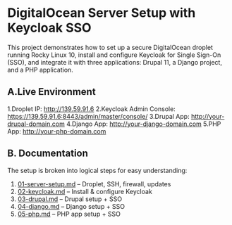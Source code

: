 # DigitalOcean Server Setup with Keycloak SSO
This project demonstrates how to set up a secure DigitalOcean droplet running Rocky Linux 10, install and configure Keycloak for Single Sign-On (SSO), and integrate it with three applications: Drupal 11, a Django project, and a PHP application.
 ## A.Live Environment
 
   1.Droplet IP: http://139.59.91.6
   2.Keycloak Admin Console: https://139.59.91.6:8443/admin/master/console/
   3.Drupal App: http://your-drupal-domain.com
   4.Django App: http://your-django-domain.com
   5.PHP App: http://your-php-domain.com
   
## B. Documentation  

  The setup is broken into logical steps for easy understanding:  

  1. [01-server-setup.md](docs/01-server-setup.md) – Droplet, SSH, firewall, updates  
  2. [02-keycloak.md](docs/02-keycloak.md) – Install & configure Keycloak  
  3. [03-drupal.md](docs/03-drupal.md) – Drupal setup + SSO  
  4. [04-django.md](docs/04-django.md) – Django setup + SSO  
  5. [05-php.md](docs/05-php.md) – PHP app setup + SSO  
